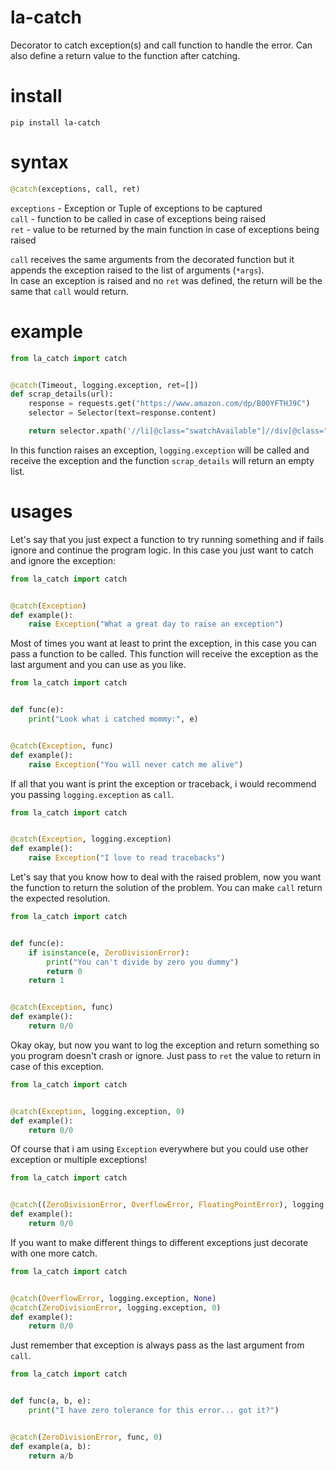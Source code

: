 # la-catch
Decorator to catch exception(s) and call function to handle the error. Can also define a return value to the function after catching.  

# install
`pip install la-catch`  

# syntax
```python
@catch(exceptions, call, ret)
```
`exceptions` - Exception or Tuple of exceptions to be captured  
`call` - function to be called in case of exceptions being raised  
`ret` - value to be returned by the main function in case of exceptions being raised  

`call` receives the same arguments from the decorated function but it appends the exception raised to the list of arguments (`*args`).  
In case an exception is raised and no `ret` was defined, the return will be the same that `call` would return.  

# example
```python
from la_catch import catch


@catch(Timeout, logging.exception, ret=[])
def scrap_details(url):
    response = requests.get("https://www.amazon.com/dp/B00YFTHJ9C")
    selector = Selector(text=response.content)

    return selector.xpath('//li[@class="swatchAvailable"]//div[@class="twisterSlotDiv "]').getall()
```

In this function raises an exception, `logging.exception` will be called and receive the exception and the function `scrap_details` will return an empty list.  

# usages
Let's say that you just expect a function to try running something and if fails ignore and continue the program logic. In this case you just want to catch and ignore the exception:  
```python
from la_catch import catch


@catch(Exception)
def example():
    raise Exception("What a great day to raise an exception")
```

Most of times you want at least to print the exception, in this case you can pass a function to be called. This function will receive the exception as the last argument and you can use as you like.  
```python
from la_catch import catch


def func(e):
    print("Look what i catched mommy:", e)


@catch(Exception, func)
def example():
    raise Exception("You will never catch me alive")
```

If all that you want is print the exception or traceback, i would recommend you passing `logging.exception` as `call`.  
```python
from la_catch import catch


@catch(Exception, logging.exception)
def example():
    raise Exception("I love to read tracebacks")
```

Let's say that you know how to deal with the raised problem, now you want the function to return the solution of the problem. You can make `call` return the expected resolution.  
```python
from la_catch import catch


def func(e):
    if isinstance(e, ZeroDivisionError):
        print("You can't divide by zero you dummy")
        return 0
    return 1


@catch(Exception, func)
def example():
    return 0/0
```

Okay okay, but now you want to log the exception and return something so you program doesn't crash or ignore. Just pass to `ret` the value to return in case of this exception.  
```python
from la_catch import catch


@catch(Exception, logging.exception, 0)
def example():
    return 0/0
```

Of course that i am using `Exception` everywhere but you could use other exception or multiple exceptions!  
```python
from la_catch import catch


@catch((ZeroDivisionError, OverflowError, FloatingPointError), logging.exception, 0)
def example():
    return 0/0
```

If you want to make different things to different exceptions just decorate with one more catch.  
```python
from la_catch import catch


@catch(OverflowError, logging.exception, None)
@catch(ZeroDivisionError, logging.exception, 0)
def example():
    return 0/0
```

Just remember that exception is always pass as the last argument from `call`.  
```python
from la_catch import catch


def func(a, b, e):
    print("I have zero tolerance for this error... got it?")


@catch(ZeroDivisionError, func, 0)
def example(a, b):
    return a/b
```
